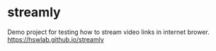 # streamly
Demo project for testing how to stream video links in internet brower.
https://hswlab.github.io/streamly
